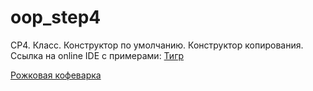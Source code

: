 # oop_step4
СР4. Класс. Конструктор по умолчанию. Конструктор копирования.
Ссылка на online IDE с примерами:
[Тигр](https://repl.it/@dapapko/step4j)

   [Рожковая кофеварка](https://repl.it/@dapapko/step4)
